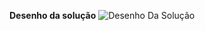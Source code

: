 <b>Desenho da solução</b>
![Desenho Da Solução](https://github.com/joaogabrieldeassis/NerdStore/assets/89229808/c2d51692-50a9-4b67-8fa3-1afb5e55b86f)
